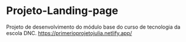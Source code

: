 # Projeto-Landing-page
Projeto de desenvolvimento do módulo base do curso de tecnologia da escola DNC. 
https://primerioprojetojulia.netlify.app/
